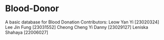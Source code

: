 # Blood-Donor
A basic database for Blood Donation
Contributors:
Leow Yan Yi [23020324]
Lee Jin Fung [23031552]
Cheong Cheng Yi Danny [23029127]
Leniska Shahaya [22006027]
